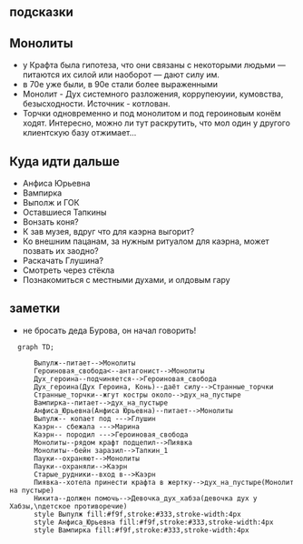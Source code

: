## подсказки

## Монолиты

* у Крафта была гипотеза, что они связаны с некоторыми людьми — питаются их силой или наоборот — дают силу им.
* в 70е уже были, в 90е стали более выраженными
* Монолит - Дух системного разложения, коррупеюуии, кумовства, безысходности. Источник - котлован.
* Торчки одновременно и под монолитом и под героиновым конём ходят. Интересно, можно ли тут раскрутить, что мол один у другого клиентскую базу отжимает...

## Куда идти дальше

* Анфиса Юрьевна
* Вампирка
* Выполж и ГОК
* Оставшиеся Тапкины
* Вонзать коня?
* К зав музея, вдруг что для каэрна выгорит?
* Ко внешним пацанам, за нужным ритуалом для каэрна, может позвать их заодно?
* Раскачать Глушина?
* Смотреть через стёкла
* Познакомиться с местными духами, и олдовым гару

## заметки

* не бросать деда Бурова, он начал говорить!

```mermaid
  graph TD;

      Выпулж--питает-->Монолиты
      Героиновая_свобода<--антагонист-->Монолиты
      Дух_героина--подчиняется-->Героиновая_свобода
      Дух_героина(Дух Героина, Конь)--даёт силу-->Странные_торчки
      Странные_торчки--жгут костры около-->дух_на_пустыре
      Вампирка--питает-->дух_на_пустыре
      Анфиса_Юрьевна(Анфиса Юрьевна)--питает-->Монолиты
      Выпулж-- копает под --->Глушин
      Каэрн-- сбежала --->Марина
      Каэрн-- породил --->Героиновая_свобода
      Монолиты--рядом крафт подцепил-->Пиявка
      Монолиты--бейн заразил-->Тапкин_1
      Пауки--охраняют-->Монолиты
      Пауки--охраняли-->Каэрн
      Старые_рудники--вход в-->Каэрн
      Пиявка--хотела принести крафта в жертку-->дух_на_пустыре(Монолит на пустыре)
      Никита--должен помочь-->Девочка_дух_хабза(девочка дух у Хабзы,\nдетское противоречие)
      style Выпулж fill:#f9f,stroke:#333,stroke-width:4px
      style Анфиса_Юрьевна fill:#f9f,stroke:#333,stroke-width:4px
      style Вампирка fill:#f9f,stroke:#333,stroke-width:4px
      
```
